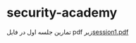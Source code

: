 # security-academy
تمارین جلسه اول در فایل pdf زیر[session1.pdf](https://github.com/user-attachments/files/17684872/session1.pdf)
